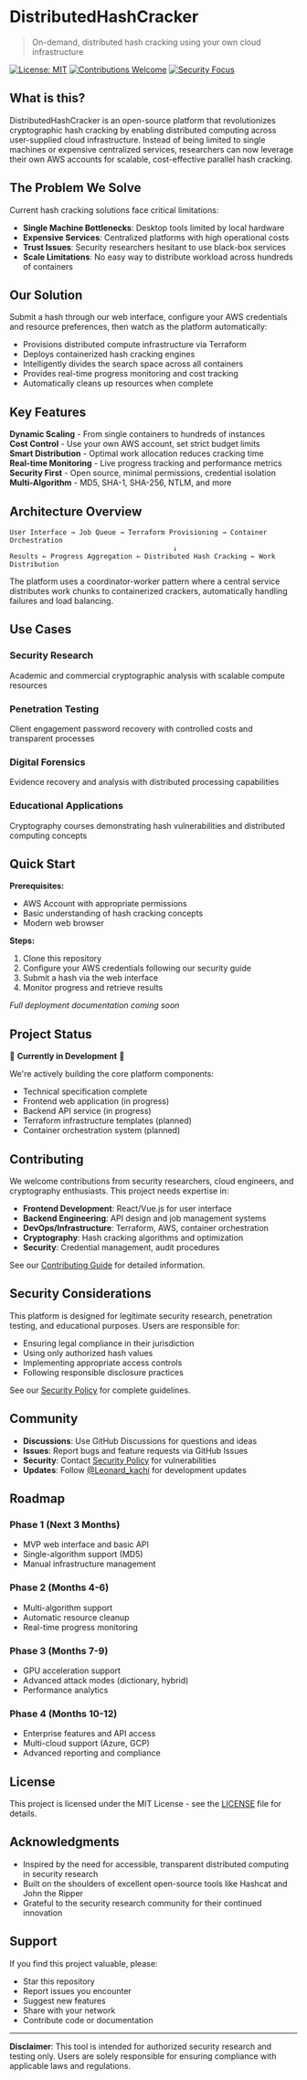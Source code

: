 # DistributedHashCracker

> On-demand, distributed hash cracking using your own cloud infrastructure

[![License: MIT](https://img.shields.io/badge/License-MIT-yellow.svg)](https://opensource.org/licenses/MIT)
[![Contributions Welcome](https://img.shields.io/badge/contributions-welcome-brightgreen.svg?style=flat)](CONTRIBUTING.md)
[![Security Focus](https://img.shields.io/badge/focus-security%20research-blue)](docs/SECURITY.md)

## What is this?

DistributedHashCracker is an open-source platform that revolutionizes cryptographic hash cracking by enabling distributed computing across user-supplied cloud infrastructure. Instead of being limited to single machines or expensive centralized services, researchers can now leverage their own AWS accounts for scalable, cost-effective parallel hash cracking.

## The Problem We Solve

Current hash cracking solutions face critical limitations:
- **Single Machine Bottlenecks**: Desktop tools limited by local hardware
- **Expensive Services**: Centralized platforms with high operational costs
- **Trust Issues**: Security researchers hesitant to use black-box services
- **Scale Limitations**: No easy way to distribute workload across hundreds of containers

## Our Solution

Submit a hash through our web interface, configure your AWS credentials and resource preferences, then watch as the platform automatically:

- Provisions distributed compute infrastructure via Terraform
- Deploys containerized hash cracking engines
- Intelligently divides the search space across all containers
- Provides real-time progress monitoring and cost tracking
- Automatically cleans up resources when complete

## Key Features

 **Dynamic Scaling** - From single containers to hundreds of instances  
 **Cost Control** - Use your own AWS account, set strict budget limits  
 **Smart Distribution** - Optimal work allocation reduces cracking time  
 **Real-time Monitoring** - Live progress tracking and performance metrics  
 **Security First** - Open source, minimal permissions, credential isolation  
 **Multi-Algorithm** - MD5, SHA-1, SHA-256, NTLM, and more  

## Architecture Overview

```
User Interface → Job Queue → Terraform Provisioning → Container Orchestration
                                        ↓
Results ← Progress Aggregation ← Distributed Hash Cracking ← Work Distribution
```

The platform uses a coordinator-worker pattern where a central service distributes work chunks to containerized crackers, automatically handling failures and load balancing.

## Use Cases

### Security Research
Academic and commercial cryptographic analysis with scalable compute resources

### Penetration Testing
Client engagement password recovery with controlled costs and transparent processes

### Digital Forensics
Evidence recovery and analysis with distributed processing capabilities

### Educational Applications
Cryptography courses demonstrating hash vulnerabilities and distributed computing concepts

## Quick Start

**Prerequisites:**
- AWS Account with appropriate permissions
- Basic understanding of hash cracking concepts
- Modern web browser

**Steps:**
1. Clone this repository
2. Configure your AWS credentials following our security guide
3. Submit a hash via the web interface
4. Monitor progress and retrieve results

*Full deployment documentation coming soon*

## Project Status

🚧 **Currently in Development** 🚧

We're actively building the core platform components:

-  Technical specification complete
-  Frontend web application (in progress)
-  Backend API service (in progress)
-  Terraform infrastructure templates (planned)
-  Container orchestration system (planned)

## Contributing

We welcome contributions from security researchers, cloud engineers, and cryptography enthusiasts. This project needs expertise in:

- **Frontend Development**: React/Vue.js for user interface
- **Backend Engineering**: API design and job management systems
- **DevOps/Infrastructure**: Terraform, AWS, container orchestration
- **Cryptography**: Hash cracking algorithms and optimization
- **Security**: Credential management, audit procedures

See our [Contributing Guide](CONTRIBUTING.md) for detailed information.

## Security Considerations

This platform is designed for legitimate security research, penetration testing, and educational purposes. Users are responsible for:

- Ensuring legal compliance in their jurisdiction
- Using only authorized hash values
- Implementing appropriate access controls
- Following responsible disclosure practices

See our [Security Policy](docs/SECURITY.md) for complete guidelines.

## Community

- **Discussions**: Use GitHub Discussions for questions and ideas
- **Issues**: Report bugs and feature requests via GitHub Issues
- **Security**: Contact [Security Policy](docs/SECURITY.md) for vulnerabilities
- **Updates**: Follow [@Leonard_kachi](https://twitter.com/@Leonard_kachi) for development updates

## Roadmap

### Phase 1 (Next 3 Months)
- MVP web interface and basic API
- Single-algorithm support (MD5)
- Manual infrastructure management

### Phase 2 (Months 4-6)
- Multi-algorithm support
- Automatic resource cleanup
- Real-time progress monitoring

### Phase 3 (Months 7-9)
- GPU acceleration support
- Advanced attack modes (dictionary, hybrid)
- Performance analytics

### Phase 4 (Months 10-12)
- Enterprise features and API access
- Multi-cloud support (Azure, GCP)
- Advanced reporting and compliance

## License

This project is licensed under the MIT License - see the [LICENSE](LICENSE) file for details.

## Acknowledgments

- Inspired by the need for accessible, transparent distributed computing in security research
- Built on the shoulders of excellent open-source tools like Hashcat and John the Ripper
- Grateful to the security research community for their continued innovation

## Support

If you find this project valuable, please:
-  Star this repository
-  Report issues you encounter  
-  Suggest new features
-  Share with your network
-  Contribute code or documentation

---

**Disclaimer**: This tool is intended for authorized security research and testing only. Users are solely responsible for ensuring compliance with applicable laws and regulations.
